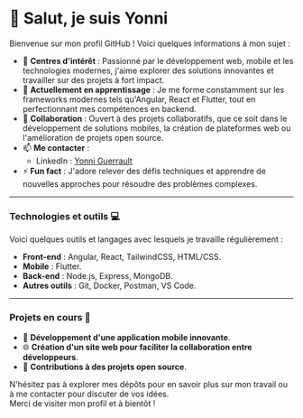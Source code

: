 # 👋 Salut, je suis Yonni

Bienvenue sur mon profil GitHub ! Voici quelques informations à mon sujet :

- 👀 **Centres d'intérêt** : Passionné par le développement web, mobile et les technologies modernes, j'aime explorer des solutions innovantes et travailler sur des projets à fort impact.  
- 🌱 **Actuellement en apprentissage** : Je me forme constamment sur les frameworks modernes tels qu'Angular, React et Flutter, tout en perfectionnant mes compétences en backend.  
- 💞️ **Collaboration** : Ouvert à des projets collaboratifs, que ce soit dans le développement de solutions mobiles, la création de plateformes web ou l'amélioration de projets open source.  
- 📫 **Me contacter** :  
  - LinkedIn : [Yonni Guerrault](https://www.linkedin.com/in/yonni-guerrault/)  
- ⚡ **Fun fact** : J'adore relever des défis techniques et apprendre de nouvelles approches pour résoudre des problèmes complexes.  

---

### Technologies et outils 💻

Voici quelques outils et langages avec lesquels je travaille régulièrement :  
- **Front-end** : Angular, React, TailwindCSS, HTML/CSS.  
- **Mobile** : Flutter.  
- **Back-end** : Node.js, Express, MongoDB.  
- **Autres outils** : Git, Docker, Postman, VS Code.  

---

### Projets en cours 🚀

- 🔧 **Développement d'une application mobile innovante**.  
- 🌐 **Création d'un site web pour faciliter la collaboration entre développeurs**.  
- 🧩 **Contributions à des projets open source**.  

N'hésitez pas à explorer mes dépôts pour en savoir plus sur mon travail ou à me contacter pour discuter de vos idées.  
Merci de visiter mon profil et à bientôt !  
